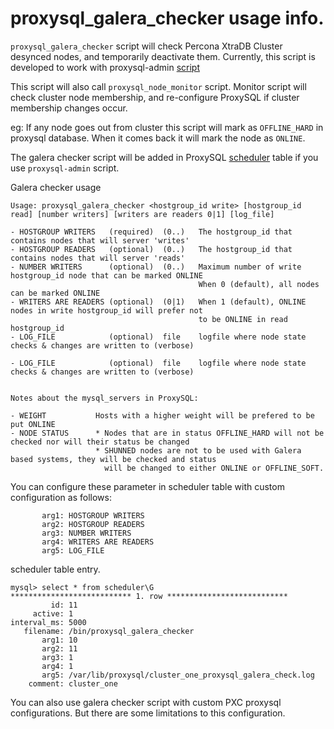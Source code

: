 # proxysql_galera_checker usage info.

`proxysql_galera_checker` script will check Percona XtraDB Cluster desynced nodes, and temporarily deactivate them. Currently, this script is developed to work with proxysql-admin [script](https://github.com/percona/proxysql-admin-tool/blob/v1.4.10-dev/README.md)

This script will also call `proxysql_node_monitor` script. Monitor script will check cluster node membership, and re-configure ProxySQL if cluster membership changes occur. 

eg: If any node goes out from cluster this script will mark as `OFFLINE_HARD` in proxysql database. When it comes back it will mark the node as `ONLINE`.

The galera checker script will be added in ProxySQL [scheduler](https://github.com/sysown/proxysql/blob/master/doc/scheduler.md) table if you use `proxysql-admin` script.

Galera checker usage
```
Usage: proxysql_galera_checker <hostgroup_id write> [hostgroup_id read] [number writers] [writers are readers 0|1] [log_file]

- HOSTGROUP WRITERS   (required)  (0..)   The hostgroup_id that contains nodes that will server 'writes'
- HOSTGROUP READERS   (optional)  (0..)   The hostgroup_id that contains nodes that will server 'reads'
- NUMBER WRITERS      (optional)  (0..)   Maximum number of write hostgroup_id node that can be marked ONLINE
                                          When 0 (default), all nodes can be marked ONLINE
- WRITERS ARE READERS (optional)  (0|1)   When 1 (default), ONLINE nodes in write hostgroup_id will prefer not
                                          to be ONLINE in read hostgroup_id
- LOG_FILE            (optional)  file    logfile where node state checks & changes are written to (verbose)

- LOG_FILE            (optional)  file    logfile where node state checks & changes are written to (verbose)


Notes about the mysql_servers in ProxySQL:

- WEIGHT           Hosts with a higher weight will be prefered to be put ONLINE
- NODE STATUS      * Nodes that are in status OFFLINE_HARD will not be checked nor will their status be changed
                   * SHUNNED nodes are not to be used with Galera based systems, they will be checked and status
                     will be changed to either ONLINE or OFFLINE_SOFT.
```				 
					 
You can configure these parameter in scheduler table with custom configuration as follows:
```
       arg1: HOSTGROUP WRITERS 
       arg2: HOSTGROUP READERS
       arg3: NUMBER WRITERS
       arg4: WRITERS ARE READERS
       arg5: LOG_FILE
```
scheduler table entry.
```
mysql> select * from scheduler\G
*************************** 1. row ***************************
         id: 11
     active: 1
interval_ms: 5000
   filename: /bin/proxysql_galera_checker
       arg1: 10
       arg2: 11
       arg3: 1
       arg4: 1
       arg5: /var/lib/proxysql/cluster_one_proxysql_galera_check.log
    comment: cluster_one
```

You can also use galera checker script with custom PXC proxysql configurations. But there are some limitations to this configuration.
